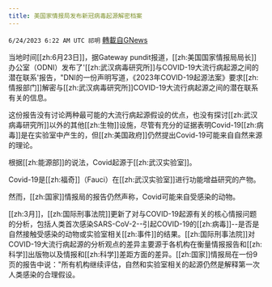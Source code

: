 ```yaml
---
title: 美国家情报局发布新冠病毒起源解密档案
---
```

`6/24/2023 6:22 AM UTC 祁明` [轉載自GNews](https://gnews.org/articles/1408691)


当地时间[[zh:6月23日]]，据Gateway pundit报道，[[zh:美国国家情报局局长]]办公室（ODNI）发布了'[[zh:武汉病毒研究所]]与COVID-19大流行病起源之间的潜在联系'报告，"DNI的一份声明写道，《2023年COVID-19起源法案》要求[[zh:情报部门]]解密与[[zh:武汉病毒研究所]]COVID-19大流行病起源之间的潜在联系有关的信息。

  

这份报告没有讨论两种最可能的大流行病起源假设的优点，也没有探讨[[zh:武汉病毒研究所]]以外的其他[[zh:生物]]设施，尽管有充分的证据表明Covid-19[[zh:病毒]]是在实验室中产生的，但[[zh:美国政府]]仍然提出Covid-19可能来自自然来源的理论。

根据[[zh:能源部]]的说法，Covid起源于[[zh:武汉实验室]]。

  

Covid-19是[[zh:福奇]]（Fauci）在[[zh:武汉实验室]]进行功能增益研究的产物。

然而，[[zh:国家]]情报局的报告仍然声称，Covid可能来自受感染的动物。

[[zh:3月]]，[[zh:国际刑事法院]]更新了对与COVID-19起源有关的核心情报问题的分析，包括人类首次感染SARS-CoV-2--引起COVID-19的[[zh:病毒]]\--是否是自然接触受感染的动物或实验室相关[[zh:事件]]的结果。[[zh:国际刑事法院]]对COVID-19大流行病起源的分析观点的差异主要源于各机构在衡量情报报告和[[zh:科学]]出版物以及情报和[[zh:科学]]差距方面的差异。[[zh:国家]]情报局在一份9页的报告中说："所有机构继续评估，自然和实验室相关的起源仍然是解释第一次人类感染的合理假设。
